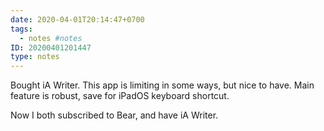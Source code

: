 ```yaml
---
date: 2020-04-01T20:14:47+0700
tags:
  - notes #notes
ID: 20200401201447
type: notes
---
```


Bought iA Writer. This app is limiting in some ways, but nice to have. Main feature is robust, save for iPadOS keyboard shortcut.

Now I both subscribed to Bear, and have iA Writer.
